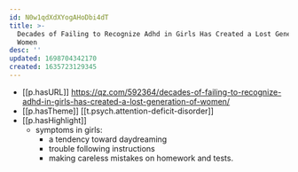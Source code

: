 ```yaml
---
id: N0w1qdXdXYogAHoDbi4dT
title: >-
  Decades of Failing to Recognize Adhd in Girls Has Created a Lost Generation of
  Women
desc: ''
updated: 1698704342170
created: 1635723129345
---
```



- [[p.hasURL]] https://qz.com/592364/decades-of-failing-to-recognize-adhd-in-girls-has-created-a-lost-generation-of-women/
- [[p.hasTheme]] [[t.psych.attention-deficit-disorder]]
- [[p.hasHighlight]]
  - symptoms in girls:
    - a tendency toward daydreaming
    - trouble following instructions
    - making careless mistakes on homework and tests.
